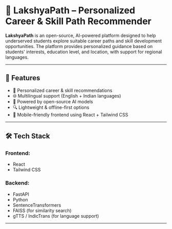 # 🌟 LakshyaPath – Personalized Career & Skill Path Recommender

**LakshyaPath** is an open-source, AI-powered platform designed to help underserved students explore suitable career paths and skill development opportunities. The platform provides personalized guidance based on students' interests, education level, and location, with support for regional languages.

---

## 🚀 Features

- 🎯 Personalized career & skill recommendations
- 🌐 Multilingual support (English + Indian languages)
- 🧠 Powered by open-source AI models
- 🔍 Lightweight & offline-first options
- 📱 Mobile-friendly frontend using React + Tailwind CSS

---

## 🛠️ Tech Stack

### Frontend:
- React
- Tailwind CSS

### Backend:
- FastAPI
- Python
- SentenceTransformers
- FAISS (for similarity search)
- gTTS / IndicTrans (for language support)

---

